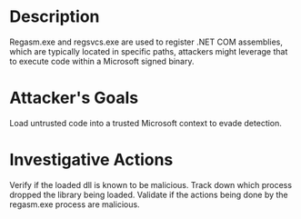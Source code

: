 # Description
Regasm.exe and regsvcs.exe are used to register .NET COM assemblies, which are typically located in specific paths, attackers might leverage that to execute code within a Microsoft signed binary.
# Attacker's Goals
Load untrusted code into a trusted Microsoft context to evade detection.
# Investigative Actions
Verify if the loaded dll is known to be malicious.
Track down which process dropped the library being loaded.
Validate if the actions being done by the regasm.exe process are malicious.
